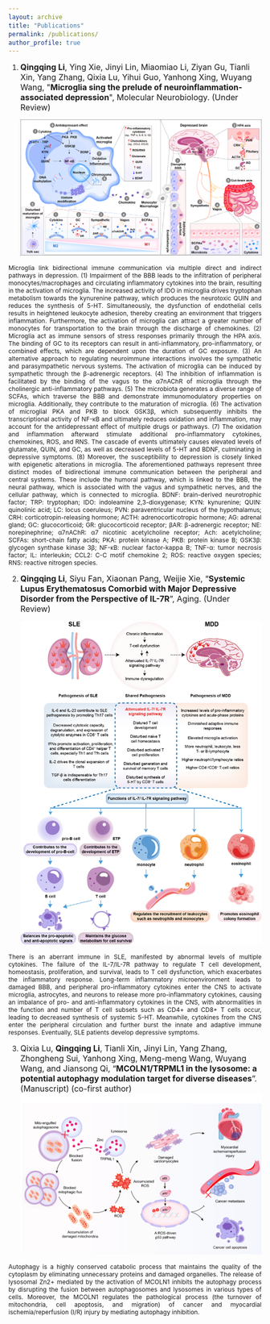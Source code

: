 ```yaml
---
layout: archive
title: "Publications"
permalink: /publications/
author_profile: true
---
```

1. <span style="font-size:16px;">**Qingqing Li**, Ying Xie, Jinyi Lin, Miaomiao Li, Ziyan Gu, Tianli Xin, Yang Zhang, Qixia Lu, Yihui Guo, Yanhong Xing, Wuyang Wang, "**Microglia sing the prelude of neuroinflammation-associated depression**", Molecular Neurobiology. (Under Review)</span>

   <img src="/images/1.png" width="500">

<p style="text-align: justify; font-size: 12px;">Microglia link bidirectional immune communication via multiple direct and indirect pathways in depression. (1) Impairment of the BBB leads to the infiltration of peripheral monocytes/macrophages and circulating inflammatory cytokines into the brain, resulting in the activation of microglia. The increased activity of IDO in microglia drives tryptophan metabolism towards the kynurenine pathway, which produces the neurotoxic QUIN and reduces the synthesis of 5-HT. Simultaneously, the dysfunction of endothelial cells results in heightened leukocyte adhesion, thereby creating an environment that triggers inflammation. Furthermore, the activation of microglia can attract a greater number of monocytes for transportation to the brain through the discharge of chemokines. (2) Microglia act as immune sensors of stress responses primarily through the HPA axis. The binding of GC to its receptors can result in anti-inflammatory, pro-inflammatory, or combined effects, which are dependent upon the duration of GC exposure. (3) An alternative approach to regulating neuroimmune interactions involves the sympathetic and parasympathetic nervous systems. The activation of microglia can be induced by sympathetic through the β-adrenergic receptors. (4) The inhibition of inflammation is facilitated by the binding of the vagus to the α7nAChR of microglia through the cholinergic anti-inflammatory pathways. (5) The microbiota generates a diverse range of SCFAs, which traverse the BBB and demonstrate immunomodulatory properties on microglia. Additionally, they contribute to the maturation of microglia. (6) The activation of microglial PKA and PKB to block GSK3β, which subsequently inhibits the transcriptional activity of NF-κB and ultimately reduces oxidation and inflammation, may account for the antidepressant effect of multiple drugs or pathways. (7) The oxidation and inflammation afterward stimulate additional pro-inflammatory cytokines, chemokines, ROS, and RNS. The cascade of events ultimately causes elevated levels of glutamate, QUIN, and GC, as well as decreased levels of 5-HT and BDNF, culminating in depressive symptoms. (8) Moreover, the susceptibility to depression is closely linked with epigenetic alterations in microglia. The aforementioned pathways represent three distinct modes of bidirectional immune communication between the peripheral and central systems. These include the humoral pathway, which is linked to the BBB, the neural pathway, which is associated with the vagus and sympathetic nerves, and the cellular pathway, which is connected to microglia. BDNF: brain-derived neurotrophic factor; TRP: tryptophan; IDO: indoleamine 2,3-dioxygenase; KYN: kynurenine; QUIN: quinolinic acid; LC: locus coeruleus; PVN: paraventricular nucleus of the hypothalamus; CRH: corticotropin-releasing hormone; ACTH: adrenocorticotropic hormone; AG: adrenal gland; GC: glucocorticoid; GR: glucocorticoid receptor; βAR: β-adrenergic receptor; NE: norepinephrine; α7nAChR: α7 nicotinic acetylcholine receptor; Ach: acetylcholine; SCFAs: short-chain fatty acids; PKA: protein kinase A; PKB: protein kinase B; GSK3β: glycogen synthase kinase 3β; NF-κB: nuclear factor-kappa B; TNF-α: tumor necrosis factor; IL: interleukin; CCL2: C-C motif chemokine 2; ROS: reactive oxygen species; RNS: reactive nitrogen species.</p>

2. <span style="font-size:16px;">**Qingqing Li**, Siyu Fan, Xiaonan Pang, Weijie Xie, “**Systemic Lupus Erythematosus Comorbid with Major Depressive Disorder from the Perspective of IL-7R**”, Aging. (Under Review)</span>

   <img src="/images/2.png" width="500">

<p style="text-align: justify; font-size: 12px;">There is an aberrant immune in SLE, manifested by abnormal levels of multiple cytokines. The failure of the IL-7/IL-7R pathway to regulate T cell development, homeostasis, proliferation, and survival, leads to T cell dysfunction, which exacerbates the inflammatory response. Long-term inflammatory microenvironment leads to damaged BBB, and peripheral pro-inflammatory cytokines enter the CNS to activate microglia, astrocytes, and neurons to release more pro-inflammatory cytokines, causing an imbalance of pro- and anti-inflammatory cytokines in the CNS, with abnormalities in the function and number of T cell subsets such as CD4+ and CD8+ T cells occur, leading to decreased synthesis of systemic 5-HT. Meanwhile, cytokines from the CNS enter the peripheral circulation and further burst the innate and adaptive immune responses. Eventually, SLE patients develop depressive symptoms.</p>

3. <span style="font-size:16px;">Qixia Lu, **Qingqing Li**, Tianli Xin, Jinyi Lin, Yang Zhang, Zhongheng Sui, Yanhong Xing, Meng-meng Wang, Wuyang Wang, and Jiansong Qi, “**MCOLN1/TRPML1 in the lysosome: a potential autophagy modulation target for diverse diseases**”. (Manuscript) (co-first author)</span><br>
   <img src="/images/3.png" width="500">

<p style="text-align: justify; font-size: 12px;">Autophagy is a highly conserved catabolic process that maintains the quality of the cytoplasm by eliminating unnecessary proteins and damaged organelles. The release of lysosomal Zn2+ mediated by the activation of MCOLN1 inhibits the autophagy process by disrupting the fusion between autophagosomes and lysosomes in various types of cells. Moreover, the MCOLN1 regulates the pathological process (the turnover of mitochondria, cell apoptosis, and migration) of cancer and myocardial ischemia/reperfusion (I/R) injury by mediating autophagy inhibition.</p>


